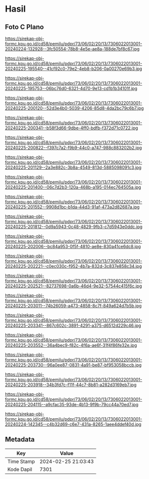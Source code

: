 # Hasil

## Foto C Plano

https://sirekap-obj-formc.kpu.go.id/cd58/pemilu/pdpr/73/06/02/20/13/7306022013001-20240224-132928--3fc50554-78b8-4e5e-ae8a-188de7bf8c67.jpg

https://sirekap-obj-formc.kpu.go.id/cd58/pemilu/pdpr/73/06/02/20/13/7306022013001-20240225-195540--41cf92c0-79e2-4eb8-b206-0a00270e69b3.jpg

https://sirekap-obj-formc.kpu.go.id/cd58/pemilu/pdpr/73/06/02/20/13/7306022013001-20240225-195753--06bc76d0-6321-4d70-9e13-cd1b1b34101f.jpg

https://sirekap-obj-formc.kpu.go.id/cd58/pemilu/pdpr/73/06/02/20/13/7306022013001-20240225-200120--52d3e4b0-5039-4206-85d8-4da2bc79c6b7.jpg

https://sirekap-obj-formc.kpu.go.id/cd58/pemilu/pdpr/73/06/02/20/13/7306022013001-20240225-200341--b58f3d66-9dbe-4ff0-bdfb-f372d71c0722.jpg

https://sirekap-obj-formc.kpu.go.id/cd58/pemilu/pdpr/73/06/02/20/13/7306022013001-20240225-200822--f397c7a2-f9b9-44c0-a747-988c883202b2.jpg

https://sirekap-obj-formc.kpu.go.id/cd58/pemilu/pdpr/73/06/02/20/13/7306022013001-20240225-201129--2a3e882c-3b8a-4549-813d-5885098091c3.jpg

https://sirekap-obj-formc.kpu.go.id/cd58/pemilu/pdpr/73/06/02/20/13/7306022013001-20240225-201400--06c7d2b3-120a-468b-a195-014ec764505a.jpg

https://sirekap-obj-formc.kpu.go.id/cd58/pemilu/pdpr/73/06/02/20/13/7306022013001-20240225-201552--9908d1bc-b1da-44d3-91af-473a2d82687a.jpg

https://sirekap-obj-formc.kpu.go.id/cd58/pemilu/pdpr/73/06/02/20/13/7306022013001-20240225-201812--0d9a5943-0c48-4829-9fb3-c7d5943e0ddc.jpg

https://sirekap-obj-formc.kpu.go.id/cd58/pemilu/pdpr/73/06/02/20/13/7306022013001-20240225-202006--bc84a953-0f5f-4810-ae8e-830a41ce6dc8.jpg

https://sirekap-obj-formc.kpu.go.id/cd58/pemilu/pdpr/73/06/02/20/13/7306022013001-20240225-202221--c0ec030c-f952-4b7a-832d-3c837e858c34.jpg

https://sirekap-obj-formc.kpu.go.id/cd58/pemilu/pdpr/73/06/02/20/13/7306022013001-20240225-202521--82737698-0a6b-46d4-9e32-57544c415f6c.jpg

https://sirekap-obj-formc.kpu.go.id/cd58/pemilu/pdpr/73/06/02/20/13/7306022013001-20240225-203011--74b26059-a473-4858-8c7f-849a624d7b5b.jpg

https://sirekap-obj-formc.kpu.go.id/cd58/pemilu/pdpr/73/06/02/20/13/7306022013001-20240225-203341--867c602c-3891-4291-a375-d6512d229c46.jpg

https://sirekap-obj-formc.kpu.go.id/cd58/pemilu/pdpr/73/06/02/20/13/7306022013001-20240225-203552--36a4bec9-f82c-4f6a-ae6f-31f4f86fe32e.jpg

https://sirekap-obj-formc.kpu.go.id/cd58/pemilu/pdpr/73/06/02/20/13/7306022013001-20240225-203730--96a0ee87-0831-4a91-be87-bf953058bccb.jpg

https://sirekap-obj-formc.kpu.go.id/cd58/pemilu/pdpr/73/06/02/20/13/7306022013001-20240225-203918--34b3fd7c-f11f-44c7-8b81-a282d3169eb7.jpg

https://sirekap-obj-formc.kpu.go.id/cd58/pemilu/pdpr/73/06/02/20/13/7306022013001-20240225-204115--a9cfac35-93de-4b13-9f9b-79cc44a70ed7.jpg

https://sirekap-obj-formc.kpu.go.id/cd58/pemilu/pdpr/73/06/02/20/13/7306022013001-20240224-142345--c4b32d69-c6e7-431a-8265-1aee4ddef40d.jpg


## Metadata

| Key        | Value               |
| ---------- | ------------------- |
| Time Stamp | 2024-02-25 21:03:43 |
| Kode Dapil | 7301                |



